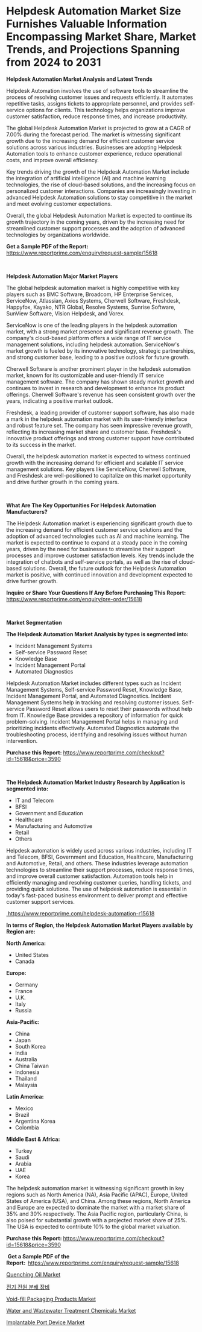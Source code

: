 <p><h1>Helpdesk Automation Market Size Furnishes Valuable Information Encompassing Market Share, Market Trends, and Projections Spanning from 2024 to 2031</h1></p><p><strong>Helpdesk Automation Market Analysis and Latest Trends</strong></p>
<p><p>Helpdesk Automation involves the use of software tools to streamline the process of resolving customer issues and requests efficiently. It automates repetitive tasks, assigns tickets to appropriate personnel, and provides self-service options for clients. This technology helps organizations improve customer satisfaction, reduce response times, and increase productivity.</p><p>The global Helpdesk Automation Market is projected to grow at a CAGR of 7.00% during the forecast period. The market is witnessing significant growth due to the increasing demand for efficient customer service solutions across various industries. Businesses are adopting Helpdesk Automation tools to enhance customer experience, reduce operational costs, and improve overall efficiency.</p><p>Key trends driving the growth of the Helpdesk Automation Market include the integration of artificial intelligence (AI) and machine learning technologies, the rise of cloud-based solutions, and the increasing focus on personalized customer interactions. Companies are increasingly investing in advanced Helpdesk Automation solutions to stay competitive in the market and meet evolving customer expectations.</p><p>Overall, the global Helpdesk Automation Market is expected to continue its growth trajectory in the coming years, driven by the increasing need for streamlined customer support processes and the adoption of advanced technologies by organizations worldwide.</p></p>
<p><strong>Get a Sample PDF of the Report:&nbsp;</strong> <a href="https://www.reportprime.com/enquiry/request-sample/15618">https://www.reportprime.com/enquiry/request-sample/15618</a></p>
<p>&nbsp;</p>
<p><strong>Helpdesk Automation Major Market Players</strong></p>
<p><p>The global helpdesk automation market is highly competitive with key players such as BMC Software, Broadcom, HP Enterprise Services, ServiceNow, Atlassian, Axios Systems, Cherwell Software, Freshdesk, Happyfox, Kayako, NTR Global, Resolve Systems, Sunrise Software, SunView Software, Vision Helpdesk, and Vorex.</p><p>ServiceNow is one of the leading players in the helpdesk automation market, with a strong market presence and significant revenue growth. The company's cloud-based platform offers a wide range of IT service management solutions, including helpdesk automation. ServiceNow's market growth is fueled by its innovative technology, strategic partnerships, and strong customer base, leading to a positive outlook for future growth.</p><p>Cherwell Software is another prominent player in the helpdesk automation market, known for its customizable and user-friendly IT service management software. The company has shown steady market growth and continues to invest in research and development to enhance its product offerings. Cherwell Software's revenue has seen consistent growth over the years, indicating a positive market outlook.</p><p>Freshdesk, a leading provider of customer support software, has also made a mark in the helpdesk automation market with its user-friendly interface and robust feature set. The company has seen impressive revenue growth, reflecting its increasing market share and customer base. Freshdesk's innovative product offerings and strong customer support have contributed to its success in the market.</p><p>Overall, the helpdesk automation market is expected to witness continued growth with the increasing demand for efficient and scalable IT service management solutions. Key players like ServiceNow, Cherwell Software, and Freshdesk are well-positioned to capitalize on this market opportunity and drive further growth in the coming years.</p></p>
<p>&nbsp;</p>
<p><strong>What Are The Key Opportunities For Helpdesk Automation Manufacturers?</strong></p>
<p><p>The Helpdesk Automation market is experiencing significant growth due to the increasing demand for efficient customer service solutions and the adoption of advanced technologies such as AI and machine learning. The market is expected to continue to expand at a steady pace in the coming years, driven by the need for businesses to streamline their support processes and improve customer satisfaction levels. Key trends include the integration of chatbots and self-service portals, as well as the rise of cloud-based solutions. Overall, the future outlook for the Helpdesk Automation market is positive, with continued innovation and development expected to drive further growth.</p></p>
<p><strong>Inquire or Share Your Questions If Any Before Purchasing This Report:</strong> <a href="https://www.reportprime.com/enquiry/pre-order/15618">https://www.reportprime.com/enquiry/pre-order/15618</a></p>
<p>&nbsp;</p>
<p><strong>Market Segmentation</strong></p>
<p><strong>The Helpdesk Automation Market Analysis by types is segmented into:</strong></p>
<p><ul><li>Incident Management Systems</li><li>Self-service Password Reset</li><li>Knowledge Base</li><li>Incident Management Portal</li><li>Automated Diagnostics</li></ul></p>
<p><p>Helpdesk Automation Market includes different types such as Incident Management Systems, Self-service Password Reset, Knowledge Base, Incident Management Portal, and Automated Diagnostics. Incident Management Systems help in tracking and resolving customer issues. Self-service Password Reset allows users to reset their passwords without help from IT. Knowledge Base provides a repository of information for quick problem-solving. Incident Management Portal helps in managing and prioritizing incidents effectively. Automated Diagnostics automate the troubleshooting process, identifying and resolving issues without human intervention.</p></p>
<p><strong>Purchase this Report:&nbsp;</strong><a href="https://www.reportprime.com/checkout?id=15618&price=3590">https://www.reportprime.com/checkout?id=15618&price=3590</a></p>
<p>&nbsp;</p>
<p><strong>The Helpdesk Automation Market Industry Research by Application is segmented into:</strong></p>
<p><ul><li>IT and Telecom</li><li>BFSI</li><li>Government and Education</li><li>Healthcare</li><li>Manufacturing and Automotive</li><li>Retail</li><li>Others</li></ul></p>
<p><p>Helpdesk automation is widely used across various industries, including IT and Telecom, BFSI, Government and Education, Healthcare, Manufacturing and Automotive, Retail, and others. These industries leverage automation technologies to streamline their support processes, reduce response times, and improve overall customer satisfaction. Automation tools help in efficiently managing and resolving customer queries, handling tickets, and providing quick solutions. The use of helpdesk automation is essential in today's fast-paced business environment to deliver prompt and effective customer support services.</p></p>
<p><a href="https://www.reportprime.com/helpdesk-automation-r15618">&nbsp;https://www.reportprime.com/helpdesk-automation-r15618</a></p>
<p><strong>In terms of Region, the Helpdesk Automation Market Players available by Region are:</strong></p>
<p>
    <p> <strong> North America: </strong>
        <ul>
            <li>United States</li>
            <li>Canada</li>
        </ul>
        </p> 
    <p> <strong> Europe: </strong>
        <ul>
            <li>Germany</li>
            <li>France</li>
            <li>U.K.</li>
            <li>Italy</li>
            <li>Russia</li>
        </ul>
        </p> 
    <p> <strong> Asia-Pacific: </strong>
        <ul>
            <li>China</li>
            <li>Japan</li>
            <li>South Korea</li>
            <li>India</li>
            <li>Australia</li>
            <li>China Taiwan</li>
            <li>Indonesia</li>
            <li>Thailand</li>
            <li>Malaysia</li>
        </ul>
        </p> 
    <p> <strong> Latin America: </strong>
        <ul>
            <li>Mexico</li>
            <li>Brazil</li>
            <li>Argentina Korea</li>
            <li>Colombia</li>
        </ul>
        </p> 
    <p> <strong> Middle East & Africa: </strong>
        <ul>
            <li>Turkey</li>
            <li>Saudi</li>
            <li>Arabia</li>
            <li>UAE</li>
            <li>Korea</li>
        </ul>
    </p>
    </p>
<p><p>The helpdesk automation market is witnessing significant growth in key regions such as North America (NA), Asia Pacific (APAC), Europe, United States of America (USA), and China. Among these regions, North America and Europe are expected to dominate the market with a market share of 35% and 30% respectively. The Asia Pacific region, particularly China, is also poised for substantial growth with a projected market share of 25%. The USA is expected to contribute 10% to the global market valuation.</p></p>
<p><strong>Purchase this Report: </strong><a href="https://www.reportprime.com/checkout?id=15618&price=3590">https://www.reportprime.com/checkout?id=15618&price=3590</a></p>
<p>&nbsp;<strong>Get a Sample PDF of the Report:&nbsp;&nbsp;</strong><a href="https://www.reportprime.com/enquiry/request-sample/15618">https://www.reportprime.com/enquiry/request-sample/15618</a></p>
<p><strong></strong></p>
<p><p><a href="https://github.com/BryceTownsendr/Market-Research-Report-List-5/blob/main/quenching-oil-market.md">Quenching Oil Market</a></p><p><a href="https://medium.com/@dougschmidt26/%EA%B8%80%EB%A1%9C%EB%B2%8C-%EC%A0%84%EA%B8%B0-%ED%8C%8C%EC%9B%8C-%EB%B0%B0%EA%B8%89-%EC%9E%A5%EB%B9%84-%EC%8B%9C%EC%9E%A5-%EC%8B%9C%EC%9E%A5-%EC%A0%90%EC%9C%A0%EC%9C%A8-%EC%8B%9C%EC%9E%A5-%EB%8F%99%ED%96%A5-%EB%B0%8F-%EB%AF%B8%EB%9E%98-%EC%84%B1%EC%9E%A5-%ED%83%90%EC%83%89-08c261881a10">전기 전원 분배 장비</a></p><p><a href="https://medium.com/@keith.brown8975/market-forecast-global-void-fill-packaging-products-trends-and-impact-analysis-2024-2031-by-f2f2ec70010c">Void-fill Packaging Products Market</a></p><p><a href="https://github.com/mahnoor2003/Market-Research-Report-List-5/blob/main/water-and-wastewater-treatment-chemicals-market.md">Water and Wastewater Treatment Chemicals Market</a></p><p><a href="https://medium.com/@lucas.vaughan6769/implantable-port-device-market-size-is-growing-at-cagr-of-13-5-0949612bf5b7">Implantable Port Device Market</a></p></p>